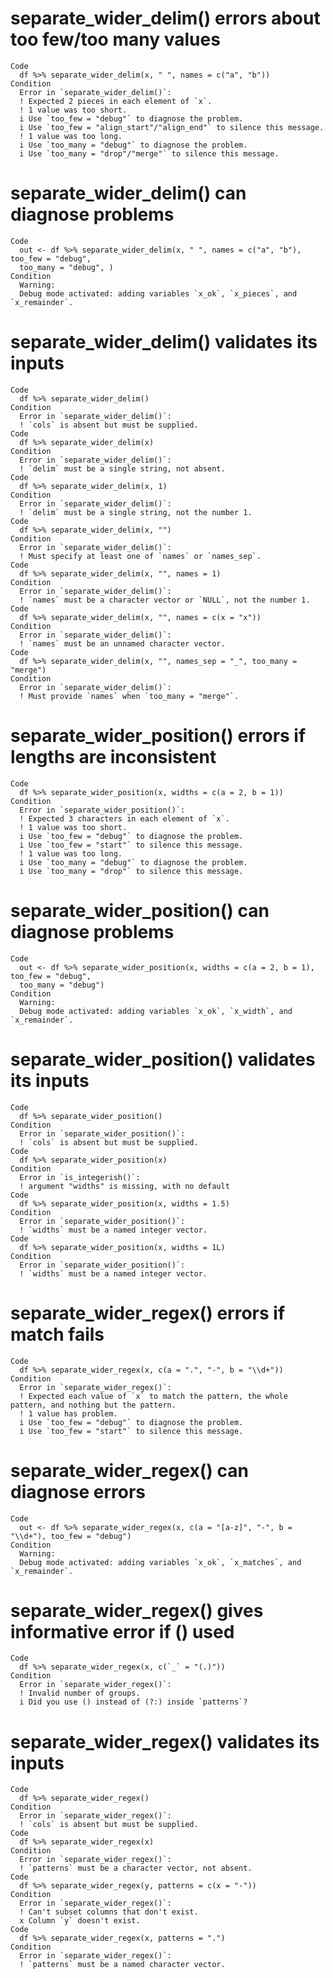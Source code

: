 # separate_wider_delim() errors about too few/too many values

    Code
      df %>% separate_wider_delim(x, " ", names = c("a", "b"))
    Condition
      Error in `separate_wider_delim()`:
      ! Expected 2 pieces in each element of `x`.
      ! 1 value was too short.
      i Use `too_few = "debug"` to diagnose the problem.
      i Use `too_few = "align_start"/"align_end"` to silence this message.
      ! 1 value was too long.
      i Use `too_many = "debug"` to diagnose the problem.
      i Use `too_many = "drop"/"merge"` to silence this message.

# separate_wider_delim() can diagnose problems

    Code
      out <- df %>% separate_wider_delim(x, " ", names = c("a", "b"), too_few = "debug",
      too_many = "debug", )
    Condition
      Warning:
      Debug mode activated: adding variables `x_ok`, `x_pieces`, and `x_remainder`.

# separate_wider_delim() validates its inputs

    Code
      df %>% separate_wider_delim()
    Condition
      Error in `separate_wider_delim()`:
      ! `cols` is absent but must be supplied.
    Code
      df %>% separate_wider_delim(x)
    Condition
      Error in `separate_wider_delim()`:
      ! `delim` must be a single string, not absent.
    Code
      df %>% separate_wider_delim(x, 1)
    Condition
      Error in `separate_wider_delim()`:
      ! `delim` must be a single string, not the number 1.
    Code
      df %>% separate_wider_delim(x, "")
    Condition
      Error in `separate_wider_delim()`:
      ! Must specify at least one of `names` or `names_sep`.
    Code
      df %>% separate_wider_delim(x, "", names = 1)
    Condition
      Error in `separate_wider_delim()`:
      ! `names` must be a character vector or `NULL`, not the number 1.
    Code
      df %>% separate_wider_delim(x, "", names = c(x = "x"))
    Condition
      Error in `separate_wider_delim()`:
      ! `names` must be an unnamed character vector.
    Code
      df %>% separate_wider_delim(x, "", names_sep = "_", too_many = "merge")
    Condition
      Error in `separate_wider_delim()`:
      ! Must provide `names` when `too_many = "merge"`.

# separate_wider_position() errors if lengths are inconsistent

    Code
      df %>% separate_wider_position(x, widths = c(a = 2, b = 1))
    Condition
      Error in `separate_wider_position()`:
      ! Expected 3 characters in each element of `x`.
      ! 1 value was too short.
      i Use `too_few = "debug"` to diagnose the problem.
      i Use `too_few = "start"` to silence this message.
      ! 1 value was too long.
      i Use `too_many = "debug"` to diagnose the problem.
      i Use `too_many = "drop"` to silence this message.

# separate_wider_position() can diagnose problems

    Code
      out <- df %>% separate_wider_position(x, widths = c(a = 2, b = 1), too_few = "debug",
      too_many = "debug")
    Condition
      Warning:
      Debug mode activated: adding variables `x_ok`, `x_width`, and `x_remainder`.

# separate_wider_position() validates its inputs

    Code
      df %>% separate_wider_position()
    Condition
      Error in `separate_wider_position()`:
      ! `cols` is absent but must be supplied.
    Code
      df %>% separate_wider_position(x)
    Condition
      Error in `is_integerish()`:
      ! argument "widths" is missing, with no default
    Code
      df %>% separate_wider_position(x, widths = 1.5)
    Condition
      Error in `separate_wider_position()`:
      ! `widths` must be a named integer vector.
    Code
      df %>% separate_wider_position(x, widths = 1L)
    Condition
      Error in `separate_wider_position()`:
      ! `widths` must be a named integer vector.

# separate_wider_regex() errors if match fails

    Code
      df %>% separate_wider_regex(x, c(a = ".", "-", b = "\\d+"))
    Condition
      Error in `separate_wider_regex()`:
      ! Expected each value of `x` to match the pattern, the whole pattern, and nothing but the pattern.
      ! 1 value has problem.
      i Use `too_few = "debug"` to diagnose the problem.
      i Use `too_few = "start"` to silence this message.

# separate_wider_regex() can diagnose errors

    Code
      out <- df %>% separate_wider_regex(x, c(a = "[a-z]", "-", b = "\\d+"), too_few = "debug")
    Condition
      Warning:
      Debug mode activated: adding variables `x_ok`, `x_matches`, and `x_remainder`.

# separate_wider_regex() gives informative error if () used

    Code
      df %>% separate_wider_regex(x, c(`_` = "(.)"))
    Condition
      Error in `separate_wider_regex()`:
      ! Invalid number of groups.
      i Did you use () instead of (?:) inside `patterns`?

# separate_wider_regex() validates its inputs

    Code
      df %>% separate_wider_regex()
    Condition
      Error in `separate_wider_regex()`:
      ! `cols` is absent but must be supplied.
    Code
      df %>% separate_wider_regex(x)
    Condition
      Error in `separate_wider_regex()`:
      ! `patterns` must be a character vector, not absent.
    Code
      df %>% separate_wider_regex(y, patterns = c(x = "-"))
    Condition
      Error in `separate_wider_regex()`:
      ! Can't subset columns that don't exist.
      x Column `y` doesn't exist.
    Code
      df %>% separate_wider_regex(x, patterns = ".")
    Condition
      Error in `separate_wider_regex()`:
      ! `patterns` must be a named character vector.

